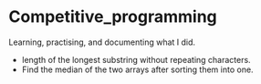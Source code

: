 # Competitive_programming
 Learning, practising, and documenting what I did.
 - length of the longest substring without repeating characters.
 - Find the median of the two arrays after sorting them into one.